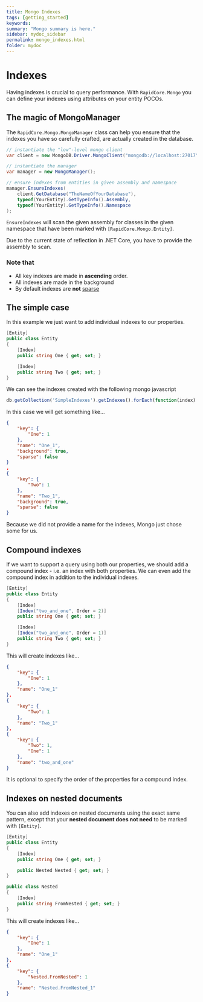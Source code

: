 ```yaml
---
title: Mongo Indexes
tags: [getting_started]
keywords:
summary: "Mongo summary is here."
sidebar: mydoc_sidebar
permalink: mongo_indexes.html
folder: mydoc
---
```

Indexes
=======

Having indexes is crucial to query performance. With `RapidCore.Mongo` you can define your indexes using attributes on your entity POCOs.


The magic of MongoManager
-------------------------

The `RapidCore.Mongo.MongoManager` class can help you ensure that the indexes you have so carefully crafted, are actually created in the database.

```csharp
// instantiate the "low"-level mongo client
var client = new MongoDB.Driver.MongoClient("mongodb://localhost:27017");

// instantiate the manager
var manager = new MongoManager();

// ensure indexes from entities in given assembly and namespace
manager.EnsureIndexes(
    client.GetDatabase("TheNameOfYourDatabase"),
    typeof(YourEntity).GetTypeInfo().Assembly,
    typeof(YourEntity).GetTypeInfo().Namespace
);
```

`EnsureIndexes` will scan the given assembly for classes in the given namespace that have been marked with `[RapidCore.Mongo.Entity]`.

Due to the current state of reflection in .NET Core, you have to provide the assembly to scan.

### Note that

- All key indexes are made in **ascending** order.
- All indexes are made in the background
- By default indexes are **not** [sparse](https://docs.mongodb.com/manual/indexes/#sparse-indexes)


The simple case
---------------

In this example we just want to add individual indexes to our properties.

```csharp
[Entity]
public class Entity
{
    [Index]
    public string One { get; set; }

    [Index]
    public string Two { get; set; }
}
```

We can see the indexes created with the following mongo javascript

```javascript
db.getCollection('SimpleIndexes').getIndexes().forEach(function(index) { printjson(index); });
```

In this case we will get something like...

```json
{
    "key": {
        "One": 1
    },
    "name": "One_1",
    "background": true,
    "sparse": false
}
,
{
    "key": {
        "Two": 1
    },
    "name": "Two_1",
    "background": true,
    "sparse": false
}
```

Because we did not provide a name for the indexes, Mongo just chose some for us.


Compound indexes
----------------

If we want to support a query using both our properties, we should add a compound index - i.e. an index with both properties. We can even add the compound index in addition to the individual indexes.

```csharp
[Entity]
public class Entity
{
    [Index]
    [Index("two_and_one", Order = 2)]
    public string One { get; set; }

    [Index]
    [Index("two_and_one", Order = 1)]
    public string Two { get; set; }
}
```

This will create indexes like...

```json
{
    "key": {
        "One": 1
    },
    "name": "One_1"
},
{
    "key": {
        "Two": 1
    },
    "name": "Two_1"
},
{
    "key": {
        "Two": 1,
        "One": 1
    },
    "name": "two_and_one"
}
```

It is optional to specify the order of the properties for a compound index.


Indexes on nested documents
---------------------------

You can also add indexes on nested documents using the exact same pattern, except that your **nested document does not need** to be marked with `[Entity]`.

```csharp
[Entity]
public class Entity
{
    [Index]
    public string One { get; set; }

    public Nested Nested { get; set; }
}

public class Nested
{
    [Index]
    public string FromNested { get; set; }
}
```

This will create indexes like...

```json
{
    "key": {
        "One": 1
    },
    "name": "One_1"
},
{
    "key": {
        "Nested.FromNested": 1
    },
    "name": "Nested.FromNested_1"
}
```
